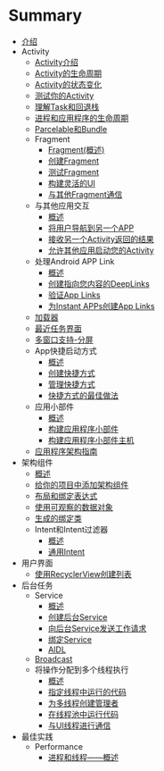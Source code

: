# Summary

* [介绍](README.md)
* Activity
    * [Activity介绍](./Activity/Activity介绍.md)
    * [Activity的生命周期](./Activity/Activity的生命周期.md)
    * [Activity的状态变化](./Activity/Activity的状态变化.md)
    * [测试你的Activity](./Activity/测试你的Activity.md)
    * [理解Task和回退栈](./Activity/理解Task和回退栈.md)
    * [进程和应用程序的生命周期](./Activity/进程和应用程序的生命周期.md)
    * [Parcelable和Bundle](./Activity/Parcelable和Bundle.md)
    * Fragment
        * [Fragment(概述)](./Activity/Fragment/Fragment概述.md)
        * [创建Fragment](./Activity/Fragment/创建Fragment.md)
        * [测试Fragment](./Activity/Fragment/测试Fragment.md)
        * [构建灵活的UI](./Activity/Fragment/构建灵活的UI.md)
        * [与其他Fragment通信](./Activity/Fragment/与其他Fragment通信.md)
    * 与其他应用交互
        * [概述](./Activity/Interacting-With-Other-Apps/与其他APP交互——概述.md)
        * [将用户导航到另一个APP](Activity/Interacting-With-Other-Apps/与其他APP交互——将用户导航到另一个APP.md)
        * [接收另一个Activity返回的结果](./Activity/Interacting-With-Other-Apps/与其他APP交互——接收另一个Activity返回的结果.md)
        * [允许其他应用启动您的Activity](./Activity/Interacting-With-Other-Apps/与其他APP交互——允许其他应用启动您的Activity.md)
    * 处理Android APP Link
        * [概述](./Activity/Handling-Android-App-Links/概述.md)
        * [创建指向您内容的DeepLinks](./Activity/Handling-Android-App-Links/创建指向您内容的Deep-Links.md)
        * [验证App Links](./Activity/Handling-Android-App-Links/验证App-Links.md)
        * [为Instant APPs创建App Links](./Activity/Handling-Android-App-Links/为Instant-APPs创建App-Links.md)
    * [加载器](./Activity/加载器.md)
    * [最近任务界面](./Activity/最近任务界面.md)
    * [多窗口支持-分屏](./Activity/多窗口支持(分屏).md)
    * App快捷启动方式
        * [概述](./Activity/AppShortCuts/概述.md)
        * [创建快捷方式](./Activity/AppShortCuts/创建快捷方式.md)
        * [管理快捷方式](./Activity/AppShortCuts/管理快捷方式.md)
        * [快捷方式的最佳做法](./Activity/AppShortCuts/快捷方式的最佳做法.md)
    * 应用小部件
        * [概述](./Activity/AppWidgets/App小部件概述.md)
        * [构建应用程序小部件](./Activity/AppWidgets/构建应用程序小部件.md)
        * [构建应用程序小部件主机](./Activity/AppWidgets/构建应用程序小部件主机(Host).md)
    * [应用程序架构指南](./应用程序架构指南.md)
* 架构组件
    * [概述](./ArchitectureComponents/Android架构组件-概述.md)
    * [给你的项目中添加架构组件](./ArchitectureComponents/Android架构组件-给你的项目中添加组件.md)
    * [布局和绑定表达式](./ArchitectureComponents/Android架构组件-布局和绑定表达式.md)
    * [使用可观察的数据对象](./ArchitectureComponents/Android架构组件-使用可观察的数据对象.md)
    * [生成的绑定类](./ArchitectureComponents/Android架构组件-生成的绑定类.md)
    * Intent和Intent过滤器
        * [概述](./Intent-And-Intent-Filter/Intent和IntentFilters——概述.md)
        * [通用Intent](./Intent-And-Intent-Filter/Intent和IntentFilters——通用Intent.md)
* 用户界面
    * [使用RecyclerView创建列表](./UserInterface/使用RecyclerView创建列表.md)
* 后台任务
    * Service
        * [概述](./BackGroundTasks/Service/Service——概述.md)
        * [创建后台Service](./BackGroundTasks/Service/Service——创建后台服务.md)
        * [向后台Service发送工作请求](./BackGroundTasks/Service/Service——向后台Service发送工作请求.md)
        * [绑定Service](./BackGroundTasks/Service/Service——绑定（bound）Service.md)
        * [AIDL](./BackGroundTasks/Service/Service——AIDL.md)
    * [Broadcast](./BackGroundTasks/BroadCast.md)
    * 将操作分配到多个线程执行
        * [概述](./BackGroundTasks/SendingOperationsToMultipleThreads/将操作发送到多个线程——（1）概述.md)
        * [指定线程中运行的代码](./BackGroundTasks/SendingOperationsToMultipleThreads/将操作发送到多个线程——（2）指定线程中运行的代码.md)
        * [为多线程创建管理者](./BackGroundTasks/SendingOperationsToMultipleThreads/将操作发送到多个线程——（3）为多线程创建管理者(manager).md)
        * [在线程池中运行代码](./BackGroundTasks/SendingOperationsToMultipleThreads/将操作发送到多个线程——（4）在线程池中的线程中运行代码.md)
        * [与UI线程进行通信](./BackGroundTasks/SendingOperationsToMultipleThreads/将操作发送到多个线程——（5）与UI线程通信.md)
* 最佳实践
    * Performance
        * [进程和线程——概述](./BestPractices/Performance/进程和线程——概述.md)

